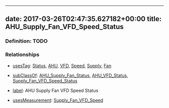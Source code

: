 
---
date: 2017-03-26T02:47:35.627182+00:00
title: AHU_Supply_Fan_VFD_Speed_Status
---
### Definition: TODO

### Relationships

* [usesTag](https://brickschema.org/schema/1.0/BrickFrame#usesTag): [Status](https://brickschema.org/schema/1.0/BrickTag#Status), [AHU](https://brickschema.org/schema/1.0/BrickTag#AHU), [VFD](https://brickschema.org/schema/1.0/BrickTag#VFD), [Speed](https://brickschema.org/schema/1.0/BrickTag#Speed), [Supply](https://brickschema.org/schema/1.0/BrickTag#Supply), [Fan](https://brickschema.org/schema/1.0/BrickTag#Fan)

* [subClassOf](http://www.w3.org/2000/01/rdf-schema#subClassOf): [AHU_Supply_Fan_Status](https://brickschema.org/schema/1.0/Brick#AHU_Supply_Fan_Status), [AHU_VFD_Status](https://brickschema.org/schema/1.0/Brick#AHU_VFD_Status), [Supply_Fan_VFD_Speed_Status](https://brickschema.org/schema/1.0/Brick#Supply_Fan_VFD_Speed_Status)

* [label](http://www.w3.org/2000/01/rdf-schema#label): AHU Supply Fan VFD Speed Status

* [usesMeasurement](https://brickschema.org/schema/1.0/BrickFrame#usesMeasurement): [Supply_Fan_VFD_Speed](https://brickschema.org/schema/1.0/Brick#Supply_Fan_VFD_Speed)
